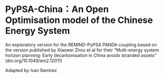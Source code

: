 # PyPSA-China：An Open Optimisation model of the Chinese Energy System

An exploratory version for the REMIND-PyPSA PANDA coupling based on the version published by Xiaowei Zhou et al for their  "Multi-energy system horizon planning: Early decarbonisation in China avoids stranded assets" (doi.org/10.1049/ein2.12011)

Adapted by Ivan Ramirez


